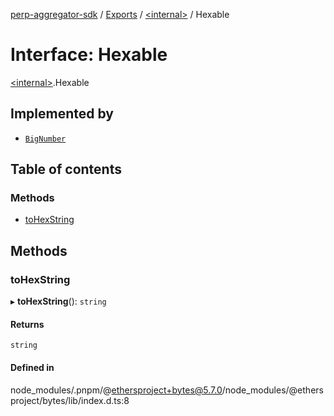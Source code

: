 [perp-aggregator-sdk](../README.md) / [Exports](../modules.md) / [\<internal\>](../modules/internal_.md) / Hexable

# Interface: Hexable

[\<internal\>](../modules/internal_.md).Hexable

## Implemented by

- [`BigNumber`](../classes/internal_.BigNumber.md)

## Table of contents

### Methods

- [toHexString](internal_.Hexable.md#tohexstring)

## Methods

### toHexString

▸ **toHexString**(): `string`

#### Returns

`string`

#### Defined in

node_modules/.pnpm/@ethersproject+bytes@5.7.0/node_modules/@ethersproject/bytes/lib/index.d.ts:8
